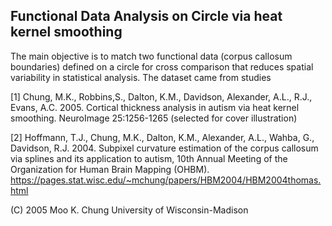 ## Functional Data Analysis on Circle via heat kernel smoothing

The main objective is to match two functional data (corpus callosum boundaries) defined on a circle for cross comparison that reduces spatial variability in statistical analysis.
The dataset came from studies

[1] Chung, M.K., Robbins,S., Dalton, K.M., Davidson, Alexander, A.L., R.J., Evans, A.C. 2005. Cortical thickness analysis in autism via heat kernel 
smoothing. NeuroImage 25:1256-1265 (selected for cover illustration)

[2] Hoffmann, T.J., Chung, M.K., Dalton, K.M., Alexander, A.L., Wahba, G., Davidson, R.J. 2004. Subpixel curvature estimation of the corpus callosum via splines and its 
application to autism, 10th Annual Meeting of the Organization for Human Brain Mapping (OHBM). https://pages.stat.wisc.edu/~mchung/papers/HBM2004/HBM2004thomas.html








(C) 2005 Moo K. Chung
University of Wisconsin-Madison
